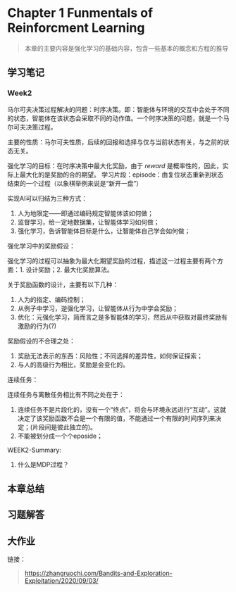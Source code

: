 # Chapter 1 Funmentals of Reinforcment Learning

> 本章的主要内容是强化学习的基础内容，包含一些基本的概念和方程的推导

## 学习笔记

### Week2
马尔可夫决策过程解决的问题：时序决策。即：智能体与环境的交互中会处于不同的状态，智能体在该状态会采取不同的动作值。一个时序决策的问题，就是一个马尔可夫决策过程。

主要的性质：马尔可夫性质，后续的回报和选择与仅与当前状态有关，与之前的状态无关。

强化学习的目标：在时序决策中最大化奖励，由于 *reward* 是概率性的，因此，实际上最大化的是奖励的合的期望。
学习片段：episode：由复位状态重新到状态结束的一个过程（以象棋举例来说是“新开一盘”）

实现AI可以归结为三种方式：
1. 人为地限定——即通过编码规定智能体该如何做；
2. 监督学习，给一定地数据集，让智能体学习如何做；
3. 强化学习，告诉智能体目标是什么，让智能体自己学会如何做；

强化学习中的奖励假设：

强化学习的过程可以抽象为最大化期望奖励的过程，描述这一过程主要有两个方面：1. 设计奖励；2. 最大化奖励算法。

关于奖励函数的设计，主要有以下几种：
1. 人为的指定、编码控制；
2. 从例子中学习，逆强化学习，让智能体从行为中学会奖励；
3. 优化：元强化学习，简而言之是多智能体的学习，然后从中获取对最终奖励有激励的行为(?)

奖励假设的不合理之处：
1. 奖励无法表示的东西：风险性；不同选择的差异性，如何保证探索；
2. 与人的高级行为相比，奖励是会变化的。

连续任务：

连续任务与离散任务相比有不同之处在于：
1. 连续任务不是片段化的，没有一个“终点”，将会与环境永远进行“互动”。这就决定了该奖励函数不会是一个有限的值，不能通过一个有限的时间序列来决定；(片段间是彼此独立的)。
2. 不能被划分成一个个eposide；

WEEK2-Summary:
1. 什么是MDP过程？
## 本章总结

## 习题解答

## 大作业

链接：
> https://zhangruochi.com/Bandits-and-Exploration-Exploitation/2020/09/03/

